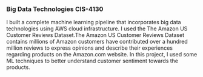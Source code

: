 ### Big Data Technologies CIS-4130
I built a complete machine learning pipeline that incorporates big data technologies using AWS cloud infrastructure. I used the The Amazon US Customer Reviews Dataset.The Amazon US Customer Reviews Dataset contains millions of Amazon customers have contributed over a hundred million reviews to express opinions and describe their experiences regarding products on the Amazon.com website. In this project, I used some ML techniques to better understand customer sentiment towards the products.

